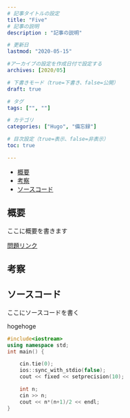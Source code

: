 ```yaml
---
# 記事タイトルの設定
title: "Five"
# 記事の説明
description : "記事の説明"

# 更新日
lastmod: "2020-05-15"

#アーカイブの設定を作成日付で設定する
archives: [2020/05]

# 下書きモード（true=下書き、false=公開）
draft: true

# タグ
tags: ["", ""]

# カテゴリ
categories: ["Hugo", "備忘録"]

# 目次設定（true=表示、false=非表示）
toc: true

---
```



<!-------  ここは目次 ------ >
<!-- TOC -->

- [概要](#概要)
- [考察](#考察)
- [ソースコード](#ソースコード)

<!-- /TOC -->
<!-------  目次終了 --------->

## 概要

ここに概要を書きます <br>

[問題リンク](https://atcoder.jp/contests/abc167/tasks/abc167_a)

## 考察

## ソースコード

ここにソースコードを書く<br>

hogehoge

```cpp
#include<iostream>
using namespace std;
int main() {

	cin.tie(0);
	ios::sync_with_stdio(false);
	cout << fixed << setprecision(10);

	int n;
	cin >> n;
	cout << n*(n+1)/2 << endl;
}
```
